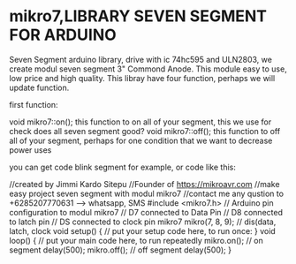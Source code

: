 # mikro7,LIBRARY SEVEN SEGMENT  FOR ARDUINO
Seven Segment arduino library, drive with ic 74hc595 and ULN2803, we create modul seven segment 3" Commond Anode. This module easy to use, low price and high quality. 
This libray have four function, perhaps we will update function. 

first function:

void mikro7::on();
this function to on all of your segment, this we use for check does all seven segment good?
void mikro7::off();
this function to off all of your segment, perhaps for one condition that we want to decrease power uses

you can get code blink segment for example, or code like this:

//created by Jimmi Kardo Sitepu
//Founder of https://mikroavr.com
//make easy project seven segment with modul mikro7
//contact me any qustion to +6285207770631 --> whatsapp, SMS
#include <mikro7.h>
// Arduino pin configuration to modul mikro7
// D7 connected to Data Pin
// D8 connected to latch pin
// DS connected to clock pin
mikro7 mikro(7, 8, 9); // dis(data, latch, clock
void setup() {
  // put your setup code here, to run once:
}
void loop() {
  // put your main code here, to run repeatedly
    mikro.on(); // on segment
    delay(500);
    mikro.off(); // off segment
    delay(500);
  }
  

